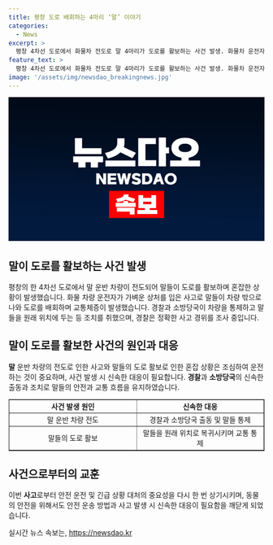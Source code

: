 ```yaml
---
title: 평창 도로 배회하는 4마리 ‘말’ 이야기
categories:
  - News
excerpt: >
  평창 4차선 도로에서 화물차 전도로 말 4마리가 도로를 활보하는 사건 발생. 화물차 운전자 가벼운 상처, 말들은 도로 혼잡. 경찰과 소방당국 출동해 사고 조사, 말들을 원래 위치로 이동시키며 교통체증 발생.
feature_text: >
  평창 4차선 도로에서 화물차 전도로 말 4마리가 도로를 활보하는 사건 발생. 화물차 운전자 가벼운 상처, 말들은 도로 혼잡. 경찰과 소방당국 출동해 사고 조사, 말들을 원래 위치로 이동시키며 교통체증 발생.
image: '/assets/img/newsdao_breakingnews.jpg'
---
```


<p><img src="/assets/img/newsdao_breakingnews.jpg" alt="ontimetimes 속보" /></p>

<h2 data-ke-size="size26">말이 도로를 활보하는 사건 발생</h2>

<p data-ke-size="size16">평창의 한 4차선 도로에서 말 운반 차량이 전도되어 말들이 도로를 활보하며 혼잡한 상황이 발생했습니다. 화물 차량 운전자가 가벼운 상처를 입은 사고로 말들이 차량 밖으로 나와 도로를 배회하며 교통체증이 발생했습니다. 경찰과 소방당국이 차량을 통제하고 말들을 원래 위치에 두는 등 조치를 취했으며, 경찰은 정확한 사고 경위를 조사 중입니다.</p>

<h2 data-ke-size="size26">말이 도로를 활보한 사건의 원인과 대응</h2>

<p data-ke-size="size16"><b>말</b> 운반 차량의 전도로 인한 사고와 말들의 도로 활보로 인한 혼잡 상황은 조심하여 운전하는 것이 중요하며, 사건 발생 시 신속한 대응이 필요합니다. <b>경찰</b>과 <b>소방당국</b>의 신속한 출동과 조치로 말들의 안전과 교통 흐름을 유지하였습니다.</p>

<table style="border-collapse: collapse; width: 100%;" border="1">
<tbody>
<tr>
<td style="text-align: center; width: 50%;"><b>사건 발생 원인</b></td>
<td style="text-align: center; width: 50%;"><b>신속한 대응</b></td>
</tr>
<tr>
<td style="text-align: center; height: 17px;">말 운반 차량 전도</td>
<td style="text-align: center; height: 17px;">경찰과 소방당국 출동 및 말들 통제</td>
</tr>
<tr>
<td style="text-align: center; height: 17px;">말들의 도로 활보</td>
<td style="text-align: center; height: 17px;">말들을 원래 위치로 복귀시키며 교통 통제</td>
</tr>
</tbody>
</table>

<h2 data-ke-size="size26">사건으로부터의 교훈</h2>

<p data-ke-size="size16">이번 <b>사고</b>로부터 안전 운전 및 긴급 상황 대처의 중요성을 다시 한 번 상기시키며, 동물의 안전을 위해서도 안전 운송 방법과 사고 발생 시 신속한 대응이 필요함을 깨닫게 되었습니다.</p>
실시간 뉴스 속보는, <a href="https://newsdao.kr" rel="dofollow">https://newsdao.kr</a>


